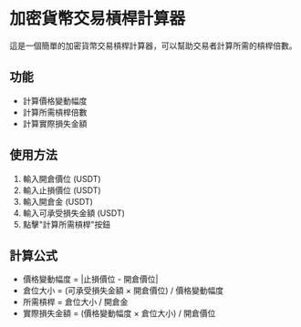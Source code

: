 # 加密貨幣交易槓桿計算器

這是一個簡單的加密貨幣交易槓桿計算器，可以幫助交易者計算所需的槓桿倍數。

## 功能

- 計算價格變動幅度
- 計算所需槓桿倍數
- 計算實際損失金額

## 使用方法

1. 輸入開倉價位 (USDT)
2. 輸入止損價位 (USDT)
3. 輸入開倉金 (USDT)
4. 輸入可承受損失金額 (USDT)
5. 點擊"計算所需槓桿"按鈕

## 計算公式

- 價格變動幅度 = |止損價位 - 開倉價位|
- 倉位大小 = (可承受損失金額 × 開倉價位) / 價格變動幅度
- 所需槓桿 = 倉位大小 / 開倉金
- 實際損失金額 = (價格變動幅度 × 倉位大小) / 開倉價位 